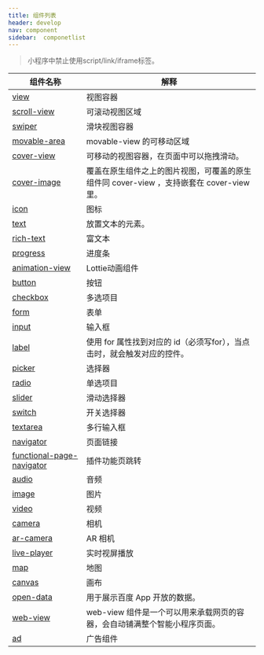 ```yaml
---
title: 组件列表
header: develop
nav: component
sidebar:  componetlist
---
```



> 小程序中禁止使用script/link/iframe标签。


|组件名称 | 解释 |
|---- | ---- |
|<a href="https://smartprogram.baidu.com/docs/develop/component/view/#view/">view</a>  | 视图容器 |
|<a href="https://smartprogram.baidu.com/docs/develop/component/view/#scroll-view/">scroll-view</a>| 可滚动视图区域 |
|<a href="https://smartprogram.baidu.com/docs/develop/component/view/#swiper/">swiper</a> |滑块视图容器 |  
|<a href="https://smartprogram.baidu.com/docs/develop/component/view/#movable-area/">movable-area</a>|movable-view 的可移动区域|
|<a href="https://smartprogram.baidu.com/docs/develop/component/view/#cover-view/">cover-view</a>|可移动的视图容器，在页面中可以拖拽滑动。|
|<a href="https://smartprogram.baidu.com/docs/develop/component/view/#cover-image/">cover-image</a>|覆盖在原生组件之上的图片视图，可覆盖的原生组件同 cover-view ，支持嵌套在 cover-view 里。|
|<a href="https://smartprogram.baidu.com/docs/develop/component/base/#icon/">icon</a>|图标|
|<a href="https://smartprogram.baidu.com/docs/develop/component/base/#text/">text</a>|放置文本的元素。|
|<a href="https://smartprogram.baidu.com/docs/develop/component/base/#rich-text/">rich-text</a>|富文本|
|<a href="https://smartprogram.baidu.com/docs/develop/component/base/#progress/">progress</a>|进度条|
|<a href="https://smartprogram.baidu.com/docs/develop/component/base/#animation-view/">animation-view</a>|Lottie动画组件|
|<a href="https://smartprogram.baidu.com/docs/develop/component/formlist/#button/">button</a>|按钮|
|<a href="https://smartprogram.baidu.com/docs/develop/component/formlist/#checkbox/">checkbox</a>|多选项目|
|<a href="https://smartprogram.baidu.com/docs/develop/component/formlist/#form/">form</a>|表单|
|<a href="https://smartprogram.baidu.com/docs/develop/component/formlist/#input/">input</a>|输入框|
|<a href="https://smartprogram.baidu.com/docs/develop/component/formlist/#label/">label</a>|使用 for 属性找到对应的 id（必须写for），当点击时，就会触发对应的控件。|
|<a href="https://smartprogram.baidu.com/docs/develop/component/formlist/#picker/">picker</a>|选择器|
|<a href="https://smartprogram.baidu.com/docs/develop/component/formlist/#radio/">radio</a>|单选项目|
|<a href="https://smartprogram.baidu.com/docs/develop/component/formlist/#slider/">slider</a>| 滑动选择器|
|<a href="https://smartprogram.baidu.com/docs/develop/component/formlist/#switch/">switch</a>|开关选择器|
|<a href="https://smartprogram.baidu.com/docs/develop/component/formlist/#textarea/">textarea</a>| 多行输入框|
|<a href="https://smartprogram.baidu.com/docs/develop/component/nav/#navigator/">navigator</a>|页面链接|
|<a href="/develop/component/nav/#functional-page-navigator/">functional-page-navigator</a>|插件功能页跳转|
|<a href="https://smartprogram.baidu.com/docs/develop/component/media/#audio/">audio</a>|音频|
|<a href="https://smartprogram.baidu.com/docs/develop/component/media/#image/">image</a>|图片|
|<a href="https://smartprogram.baidu.com/docs/develop/component/media/#video/">video</a>|视频|
|<a href="https://smartprogram.baidu.com/docs/develop/component/media/#camera/">camera</a>|相机|
|<a href="https://smartprogram.baidu.com/docs/develop/component/media/#ar-camera/">ar-camera</a>|AR 相机|
|<a href="https://smartprogram.baidu.com/docs/develop/component/media/#live-player/">live-player</a>|实时视屏播放|
|<a href="https://smartprogram.baidu.com/docs/develop/component/map/#map/">map</a>|地图|
|<a href="https://smartprogram.baidu.com/docs/develop/component/canvas/#canvas/">canvas</a>|画布|
|<a href="https://smartprogram.baidu.com/docs/develop/component/open/#open-data/">open-data</a>|用于展示百度 App 开放的数据。|
|<a href="https://smartprogram.baidu.com/docs/develop/component/open/#web-view/">web-view</a>|web-view 组件是一个可以用来承载网页的容器，会自动铺满整个智能小程序页面。|
|<a href="https://smartprogram.baidu.com/docs/develop/component/ad/#ad/">ad</a>|广告组件|